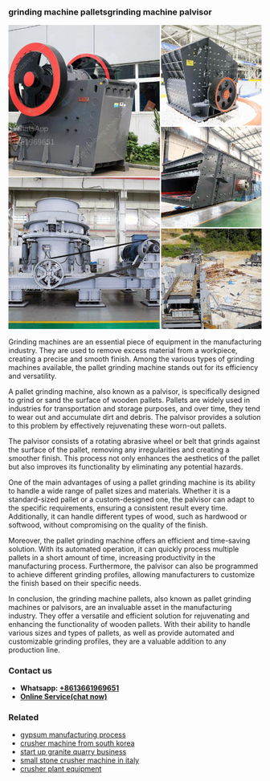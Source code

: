 <h3>grinding machine palletsgrinding machine palvisor</h3><img src='1704951791.jpg' alt=''><p>Grinding machines are an essential piece of equipment in the manufacturing industry. They are used to remove excess material from a workpiece, creating a precise and smooth finish. Among the various types of grinding machines available, the pallet grinding machine stands out for its efficiency and versatility.</p><p>A pallet grinding machine, also known as a palvisor, is specifically designed to grind or sand the surface of wooden pallets. Pallets are widely used in industries for transportation and storage purposes, and over time, they tend to wear out and accumulate dirt and debris. The palvisor provides a solution to this problem by effectively rejuvenating these worn-out pallets.</p><p>The palvisor consists of a rotating abrasive wheel or belt that grinds against the surface of the pallet, removing any irregularities and creating a smoother finish. This process not only enhances the aesthetics of the pallet but also improves its functionality by eliminating any potential hazards.</p><p>One of the main advantages of using a pallet grinding machine is its ability to handle a wide range of pallet sizes and materials. Whether it is a standard-sized pallet or a custom-designed one, the palvisor can adapt to the specific requirements, ensuring a consistent result every time. Additionally, it can handle different types of wood, such as hardwood or softwood, without compromising on the quality of the finish.</p><p>Moreover, the pallet grinding machine offers an efficient and time-saving solution. With its automated operation, it can quickly process multiple pallets in a short amount of time, increasing productivity in the manufacturing process. Furthermore, the palvisor can also be programmed to achieve different grinding profiles, allowing manufacturers to customize the finish based on their specific needs.</p><p>In conclusion, the grinding machine pallets, also known as pallet grinding machines or palvisors, are an invaluable asset in the manufacturing industry. They offer a versatile and efficient solution for rejuvenating and enhancing the functionality of wooden pallets. With their ability to handle various sizes and types of pallets, as well as provide automated and customizable grinding profiles, they are a valuable addition to any production line.</p><h3>Contact us</h3><ul><li><strong>Whatsapp:&nbsp;<a href="https://wa.me/8613661969651">+8613661969651</a></strong></li><li><a href="https://swt.shibang-china.com/?git&amp;zhl&amp;grinding machine palletsgrinding machine palvisor"><strong>Online Service(chat now)</strong></a></li></ul><h3>Related</h3><ul><li><a href='gypsum manufacturing process.md'>gypsum manufacturing process</a></li><li><a href='crusher machine from south korea.md'>crusher machine from south korea</a></li><li><a href='start up granite quarry business.md'>start up granite quarry business</a></li><li><a href='small stone crusher machine in italy.md'>small stone crusher machine in italy</a></li><li><a href='crusher plant equipment.md'>crusher plant equipment</a></li></ul>